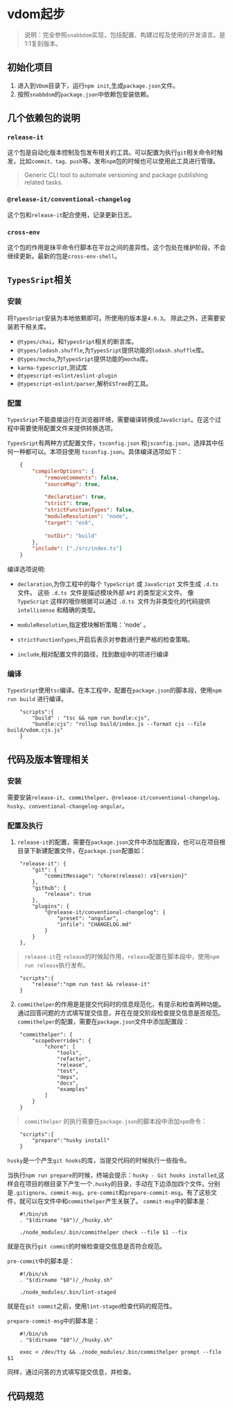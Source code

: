 # vdom起步

> 说明：完全参照`snabbdom`实现，包括配置、构建过程及使用的开发语言。是1:1复刻版本。

## 初始化项目
1. 进入到`VDom`目录下，运行`npm init`,生成`package.json`文件。
2. 按照`snabbdom`的`package.json`中依赖包安装依赖。

## 几个依赖包的说明

### `release-it`

这个包是自动化版本控制及包发布相关的工具。可以配置为执行`git`相关命令时触发，比如`commit、tag、push`等。发布`npm`包的时候也可以使用此工具进行管理。

> Generic CLI tool to automate versioning and package publishing related tasks.

### `@release-it/conventional-changelog`

这个包和`release-it`配合使用，记录更新日志。

### `cross-env`

这个包的作用是抹平命令行脚本在平台之间的差异性。这个包处在维护阶段，不会继续更新。最新的包是`cross-env-shell`。

## `TypesSript`相关

### 安装

将`TypesSript`安装为本地依赖即可。所使用的版本是`4.6.3`。 除此之外，还需要安装若干相关库。
- `@types/chai`，和`TypesSript`相关的断言库。
- `@types/lodash.shuffle`,为`TypesSript`提供功能的`lodash.shuffle`库。
- `@types/mocha`,为`TypesSript`提供功能的`mocha`库。
- `karma-typescript`,测试库
- `@typescript-eslint/eslint-plugin`
- `@typescript-eslint/parser`,解析`ESTree`的工具。

### 配置

`TypesSript`不能直接运行在浏览器环境，需要编译转换成`JavaScript`。在这个过程中需要使用配置文件来提供转换选项。

`TypesSript`有两种方式配置文件，`tsconfig.json` 和`jsconfig.json`，选择其中任何一种都可以。本项目使用 `tsconfig.json`。具体编译选项如下：

```tsconfig.json
	{
		"compilerOptions": {
			"removeComments": false,
			"sourceMap": true,
			
			"declaration": true,
			"strict": true,
			"strictFunctionTypes": false,
			"moduleResolution": "node",
			"target": "es6",
			
			"outDir": "build"
		},
		"include": ["./src/index.ts"]
	}

```
编译选项说明:

- `declaration`,为你工程中的每个 `TypeScript` 或 `JavaScript` 文件生成 `.d.ts` 文件。 这些 `.d.ts `文件是描述模块外部 `API` 的类型定义文件。 像 `TypeScript` 这样的哦你根据可以通过 `.d.ts `文件为非类型化的代码提供 `intellisense` 和精确的类型。

- `moduleResolution`,指定模块解析策略：'node' 。
- `strictFunctionTypes`,开启后表示对参数进行更严格的检查策略。
- `include`,相对配置文件的路径，找到数组中的项进行编译

### 编译

`TypesSript`使用`tsc`编译。在本工程中，配置在`package.json`的脚本段，使用`npm run build` 进行编译。

```
	"scripts":{
		"build" : "tsc && npm run bundle:cjs",
		"bundle:cjs": "rollup build/index.js --format cjs --file build/vdom.cjs.js"
	}
```


## 代码及版本管理相关

### 安装

需要安装`release-it`、`commithelper`、`@release-it/conventional-changelog`、`husky`、`conventional-changelog-angular`。

### 配置及执行

1. `release-it`的配置，需要在`package.json`文件中添加配置段，也可以在项目根目录下新建配置文件，在`package.json`配置如：

```
	"release-it": {
		"git": {
			"commitMessage": "chore(release): v${version}"
		},
		"github": {
			"release": true
		},
		"plugins": {
			"@release-it/conventional-changelog": {
				"preset": "angular",
				"infile": "CHANGELOG.md"
			}
		}
	},
```

> `release-it`在 `release`的时候起作用，`release`配置在脚本段中，使用`npm run release`执行发布。
```
	"scripts":{
		"release":"npm run test && release-it"
	}
```

2. `commithelper`的作用是是提交代码时的信息规范化，有提示和检查两种功能。通过回答问题的方式填写提交信息，并在在提交阶段检查提交信息是否规范。 `commithelper`的配置，需要在`package.json`文件中添加配置段：

```
	"commithelper": {
		"scopeOverrides": {
			"chore": [
				"tools",
				"refactor",
				"release",
				"test",
				"deps",
				"docs",
				"examples"
			]
		}
  	}
```

> `commithelper` 的执行需要在`package.json`的脚本段中添加`npm`命令：
```
	"scripts":{
		"prepare":"husky install"
	}
```
`husky`是一个产生`git hooks`的库，当提交代码的时候执行一些指令。

当执行`npm run prepare`的时候，终端会提示：`husky - Git hooks installed`,这样会在项目的根目录下产生一个`.husky`的目录，手动在下边添加四个文件。分别是`.gitignore`、`commit-msg`、`pre-commit`和`prepare-commit-msg`。有了这些文件，就可以在文件中和`commithelper`产生关联了。
`commit-msg`中的脚本是：
```
	#!/bin/sh
	. "$(dirname "$0")/_/husky.sh"

	./node_modules/.bin/commithelper check --file $1 --fix
```
就是在执行`git commit`的时候检查提交信息是否符合规范。

`pre-commit`中的脚本是：
```
	#!/bin/sh
	. "$(dirname "$0")/_/husky.sh"

	./node_modules/.bin/lint-staged

```
就是在`git commit`之前，使用`lint-staged`检查代码的规范性。

`prepare-commit-msg`中的脚本是：
```
	#!/bin/sh
	. "$(dirname "$0")/_/husky.sh"

	exec < /dev/tty && ./node_modules/.bin/commithelper prompt --file $1
```
同样，通过问答的方式填写提交信息，并检查。

## 代码规范